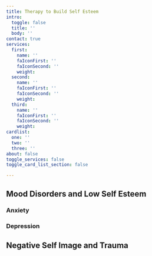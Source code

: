 ```yaml
---
title: Therapy to Build Self Esteem
intro:
  toggle: false
  title: ''
  body: ''
contact: true
services:
  first:
    name: ''
    faIconFirst: ''
    faIconSecond: ''
    weight: 
  second:
    name: ''
    faIconFirst: ''
    faIconSecond: ''
    weight: 
  third:
    name: ''
    faIconFirst: ''
    faIconSecond: ''
    weight: 
cardlist:
  one: ''
  two: ''
  three: ''
about: false
toggle_services: false
toggle_card_list_section: false

---
```

## Mood Disorders and Low Self Esteem

### Anxiety

### Depression

## Negative Self Image and Trauma